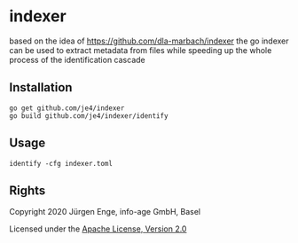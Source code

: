 # indexer

based on the idea of https://github.com/dla-marbach/indexer the go indexer 
can be used to extract metadata from files while speeding up the whole process 
of the identification cascade

## Installation
    go get github.com/je4/indexer
    go build github.com/je4/indexer/identify
    
## Usage
    identify -cfg indexer.toml
    
## Rights
Copyright 2020 Jürgen Enge, info-age GmbH, Basel

Licensed under the [Apache License, Version 2.0](http://www.apache.org/licenses/LICENSE-2.0)